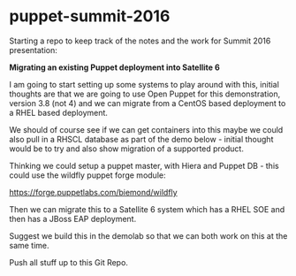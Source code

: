 # puppet-summit-2016

Starting a repo to keep track of the notes and the work for Summit 2016 presentation:

**Migrating an existing Puppet deployment into Satellite 6**

I am going to start setting up some systems to play around with this, initial thoughts are that we are going to use Open Puppet for this demonstration, version 3.8 (not 4) and we can migrate from a CentOS based deployment to a RHEL based deployment.

We should of course see if we can get containers into this maybe we could also pull in a RHSCL database as part of the demo below - initial thought would be to try and also show migration of a supported product.

Thinking we could setup a puppet master, with Hiera and Puppet DB - this could use the wildfly puppet forge module:

https://forge.puppetlabs.com/biemond/wildfly

Then we can migrate this to a Satellite 6 system which has a RHEL SOE and then has a JBoss EAP deployment.

Suggest we build this in the demolab so that we can both work on this at the same time.

Push all stuff up to this Git Repo.

